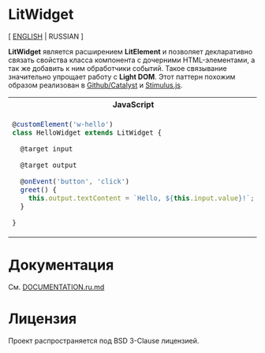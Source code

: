 
# LitWidget

[ [ENGLISH](./README.md) | RUSSIAN ]

**LitWidget** является расширением **LitElement** и позволяет декларативно связать свойства класса компонента с дочерними HTML-элементами, а так же добавить к ним обработчики событий. Такое связывание значительно упрощает работу с **Light DOM**. Этот паттерн похожим образом реализован в [Github/Catalyst](https://catalyst.rocks/) и [Stimulus.js](https://stimulus.hotwired.dev/).

<table>
<tr>
  <th>JavaScript</th>
  <th>HTML</th>
</tr>
<tr>
  <td valign="top">

```js
@customElement('w-hello')
class HelloWidget extends LitWidget {

  @target input

  @target output

  @onEvent('button', 'click')
  greet() {
    this.output.textContent = `Hello, ${this.input.value}!`;
  }

}
```
  </td>
  <td valign="top">

```html
<w-hello>
  <input data-target="w-hello.input" type="text" />

  <button data-target="w-hello.button">
    Greet
  </button>

  <span data-target="w-hello.output"></span>
</w-hello>
```
  </td>
</tr>
</table>

# Документация

См. [DOCUMENTATION.ru.md](DOCUMENTATION.ru.md)

# Лицензия

Проект распространяется под BSD 3-Clause лицензией.
